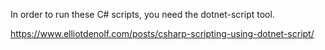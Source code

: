 In order to run these C# scripts, you need the dotnet-script tool.

https://www.elliotdenolf.com/posts/csharp-scripting-using-dotnet-script/
